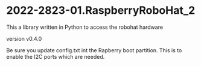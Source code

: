 # 2022-2823-01.RaspberryRoboHat_2

This a library written in Python to access the robohat hardware

version v0.4.0

Be sure you update config.txt int the Rapberry boot partition.
This is to enable the I2C ports which are needed.